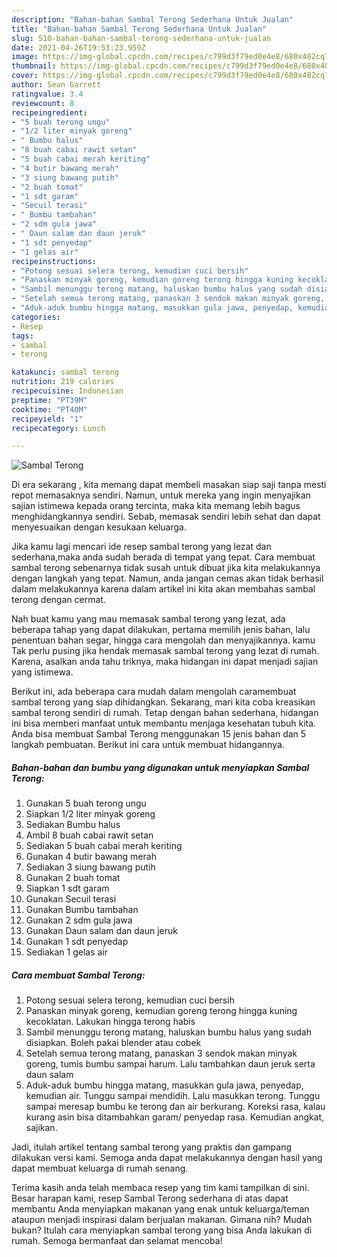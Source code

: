 ```yaml
---
description: "Bahan-bahan Sambal Terong Sederhana Untuk Jualan"
title: "Bahan-bahan Sambal Terong Sederhana Untuk Jualan"
slug: 510-bahan-bahan-sambal-terong-sederhana-untuk-jualan
date: 2021-04-26T19:53:23.959Z
image: https://img-global.cpcdn.com/recipes/c799d3f79ed0e4e8/680x482cq70/sambal-terong-foto-resep-utama.jpg
thumbnail: https://img-global.cpcdn.com/recipes/c799d3f79ed0e4e8/680x482cq70/sambal-terong-foto-resep-utama.jpg
cover: https://img-global.cpcdn.com/recipes/c799d3f79ed0e4e8/680x482cq70/sambal-terong-foto-resep-utama.jpg
author: Sean Garrett
ratingvalue: 3.4
reviewcount: 8
recipeingredient:
- "5 buah terong ungu"
- "1/2 liter minyak goreng"
- " Bumbu halus"
- "8 buah cabai rawit setan"
- "5 buah cabai merah keriting"
- "4 butir bawang merah"
- "3 siung bawang putih"
- "2 buah tomat"
- "1 sdt garam"
- "Secuil terasi"
- " Bumbu tambahan"
- "2 sdm gula jawa"
- " Daun salam dan daun jeruk"
- "1 sdt penyedap"
- "1 gelas air"
recipeinstructions:
- "Potong sesuai selera terong, kemudian cuci bersih"
- "Panaskan minyak goreng, kemudian goreng terong hingga kuning kecoklatan. Lakukan hingga terong habis"
- "Sambil menunggu terong matang, haluskan bumbu halus yang sudah disiapkan. Boleh pakai blender atau cobek"
- "Setelah semua terong matang, panaskan 3 sendok makan minyak goreng, tumis bumbu sampai harum. Lalu tambahkan daun jeruk serta daun salam"
- "Aduk-aduk bumbu hingga matang, masukkan gula jawa, penyedap, kemudian air. Tunggu sampai mendidih. Lalu masukkan terong. Tunggu sampai meresap bumbu ke terong dan air berkurang. Koreksi rasa, kalau kurang asin bisa ditambahkan garam/ penyedap rasa. Kemudian angkat, sajikan."
categories:
- Resep
tags:
- sambal
- terong

katakunci: sambal terong 
nutrition: 219 calories
recipecuisine: Indonesian
preptime: "PT39M"
cooktime: "PT40M"
recipeyield: "1"
recipecategory: Lunch

---
```



![Sambal Terong](https://img-global.cpcdn.com/recipes/c799d3f79ed0e4e8/680x482cq70/sambal-terong-foto-resep-utama.jpg)

Di era  sekarang , kita memang dapat membeli masakan siap saji tanpa mesti repot memasaknya sendiri. Namun, untuk mereka yang ingin menyajikan sajian istimewa kepada orang tercinta, maka kita memang lebih bagus menghidangkannya sendiri. Sebab, memasak sendiri lebih sehat dan dapat menyesuaikan dengan kesukaan keluarga.

Jika kamu lagi mencari ide resep sambal terong yang lezat dan sederhana,maka anda sudah berada di tempat yang tepat. Cara membuat sambal terong  sebenarnya tidak susah untuk dibuat jika kita melakukannya dengan langkah yang tepat. Namun, anda jangan cemas akan tidak berhasil dalam melakukannya 
karena dalam artikel ini kita akan membahas sambal terong dengan cermat.  



Nah buat kamu yang mau memasak sambal terong yang lezat, ada beberapa tahap yang dapat dilakukan, pertama memilih jenis bahan, lalu penentuan bahan segar, hingga cara mengolah dan menyajikannya. kamu Tak perlu pusing jika hendak memasak sambal terong yang lezat di rumah. Karena, asalkan anda  tahu triknya, maka hidangan ini dapat menjadi sajian yang istimewa.

Berikut ini, ada beberapa cara mudah dalam mengolah caramembuat sambal terong yang siap dihidangkan. Sekarang, mari kita coba kreasikan sambal terong sendiri di rumah. Tetap dengan bahan sederhana, hidangan ini bisa memberi manfaat untuk membantu menjaga kesehatan tubuh kita. Anda bisa membuat Sambal Terong menggunakan 15 jenis bahan dan 5 langkah pembuatan. Berikut ini cara untuk membuat hidangannya.

<!--inarticleads1-->

##### Bahan-bahan dan bumbu yang digunakan untuk menyiapkan Sambal Terong:

1. Gunakan 5 buah terong ungu
1. Siapkan 1/2 liter minyak goreng
1. Sediakan  Bumbu halus
1. Ambil 8 buah cabai rawit setan
1. Sediakan 5 buah cabai merah keriting
1. Gunakan 4 butir bawang merah
1. Sediakan 3 siung bawang putih
1. Gunakan 2 buah tomat
1. Siapkan 1 sdt garam
1. Gunakan Secuil terasi
1. Gunakan  Bumbu tambahan
1. Gunakan 2 sdm gula jawa
1. Gunakan  Daun salam dan daun jeruk
1. Gunakan 1 sdt penyedap
1. Sediakan 1 gelas air




<!--inarticleads2-->

##### Cara membuat Sambal Terong:

1. Potong sesuai selera terong, kemudian cuci bersih
1. Panaskan minyak goreng, kemudian goreng terong hingga kuning kecoklatan. Lakukan hingga terong habis
1. Sambil menunggu terong matang, haluskan bumbu halus yang sudah disiapkan. Boleh pakai blender atau cobek
1. Setelah semua terong matang, panaskan 3 sendok makan minyak goreng, tumis bumbu sampai harum. Lalu tambahkan daun jeruk serta daun salam
1. Aduk-aduk bumbu hingga matang, masukkan gula jawa, penyedap, kemudian air. Tunggu sampai mendidih. Lalu masukkan terong. Tunggu sampai meresap bumbu ke terong dan air berkurang. Koreksi rasa, kalau kurang asin bisa ditambahkan garam/ penyedap rasa. Kemudian angkat, sajikan.




Jadi, itulah artikel tentang  sambal terong  yang praktis dan gampang dilakukan versi kami. Semoga anda dapat melakukannya dengan hasil yang dapat membuat keluarga di rumah senang. 

Terima kasih anda telah membaca resep yang tim kami tampilkan di sini. Besar harapan kami, resep  Sambal Terong sederhana di atas dapat membantu Anda menyiapkan makanan yang enak untuk keluarga/teman ataupun menjadi inspirasi dalam berjualan makanan. Gimana nih? Mudah bukan? Itulah cara menyiapkan sambal terong yang bisa Anda lakukan di rumah. Semoga bermanfaat dan selamat mencoba!

